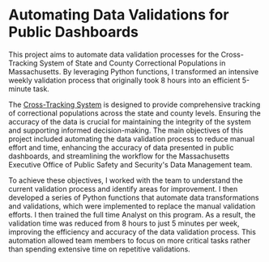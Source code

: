 # Automating Data Validations for Public Dashboards

This project aims to automate data validation processes for the Cross-Tracking System of State and County Correctional Populations in Massachusetts. By leveraging Python functions, I transformed an intensive weekly validation process that originally took 8 hours into an efficient 5-minute task.

The [Cross-Tracking System](https://www.mass.gov/info-details/cross-tracking-system-state-county-correctional-populations) is designed to provide comprehensive tracking of correctional populations across the state and county levels. Ensuring the accuracy of the data is crucial for maintaining the integrity of the system and supporting informed decision-making. The main objectives of this project included automating the data validation process to reduce manual effort and time, enhancing the accuracy of data presented in public dashboards, and streamlining the workflow for the Massachusetts Executive Office of Public Safety and Security's Data Management team.

To achieve these objectives, I worked with the team to understand the current validation process and identify areas for improvement. I then developed a series of Python functions that automate data transformations and validations, which were implemented to replace the manual validation efforts. I then trained the full time Analyst on this program. As a result, the validation time was reduced from 8 hours to just 5 minutes per week, improving the efficiency and accuracy of the data validation process. This automation allowed team members to focus on more critical tasks rather than spending extensive time on repetitive validations.

